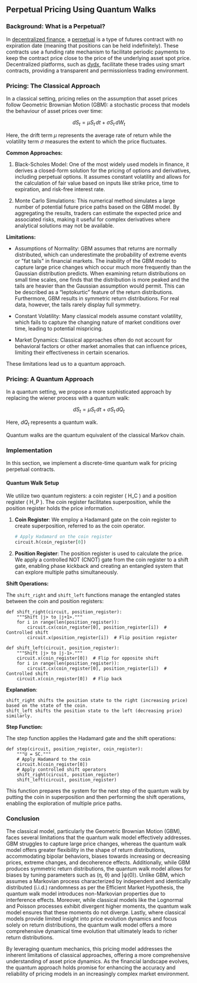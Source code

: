 ## Perpetual Pricing Using Quantum Walks

### Background: What is a Perpetual?

In [decentralized finance](https://ethereum.org/en/defi/), a [perpetual](https://dydx.exchange/crypto-learning/perpetuals-crypto) is a type of futures contract with no expiration date (meaning that positions can be held indefinitely). These contracts use a funding rate mechanism to facilitate periodic payments to keep the contract price close to the price of the underlying asset spot price. Decentralized platforms, such as [dydx](https://dydx.exchange/), facilitate these trades using smart contracts, providing a transparent and permissionless trading environment.

### Pricing: The Classical Approach

In a classical setting, pricing relies on the assumption that asset prices follow Geometric Brownian Motion (GBM): a stochastic process that models the behaviour of asset prices over time:

$$
dS_t = \mu S_t \, dt + \sigma S_t \, dW_t
$$

Here, the drift term $\mu$ represents the average rate of return while the volatility term $\sigma$ measures the extent to which the price fluctuates.

**Common Approaches:**

1) Black-Scholes Model: One of the most widely used models in finance, it derives a closed-form solution for the pricing of options and derivatives, including perpetual options. It assumes constant volatility and allows for the calculation of fair value based on inputs like strike price, time to expiration, and risk-free interest rate.

2) Monte Carlo Simulations: This numerical method simulates a large number of potential future price paths based on the GBM model. By aggregating the results, traders can estimate the expected price and associated risks, making it useful for complex derivatives where analytical solutions may not be available.

**Limitations:**

* Assumptions of Normality: GBM assumes that returns are normally distributed, which can underestimate the probability of extreme events or "fat tails" in financial markets. The inability of the GBM model to capture large price changes which occur much more frequently than the Gaussian distribution predicts. When examining return distributions on small time scales, one finds that the distribution is more peaked and the tails are heavier than the Gaussian assumption would permit. This can be described as a “leptokurtic” feature of the return distributions. Furthermore, GBM results in symmetric return distributions. For real data, however, the tails rarely display full symmetry. 

* Constant Volatility: Many classical models assume constant volatility, which fails to capture the changing nature of market conditions over time, leading to potential mispricing.

* Market Dynamics: Classical approaches often do not account for behavioral factors or other market anomalies that can influence prices, limiting their effectiveness in certain scenarios.

These limitations lead us to a quantum approach.


### Pricing: A Quantum Approach

In a quantum setting, we propose a more sophisticated approach by replacing the wiener process with a quantum walk:

$$
dS_t = \mu S_t \, dt + \sigma S_t \, dQ_t
$$

Here, $dQ_t$ represents a quantum walk.

Quantum walks are the quantum equivalent of the classical Markov chain.

### Implementation

In this section, we implement a discrete-time quantum walk for pricing perpetual contracts.

#### Quantum Walk Setup

We utilize two quantum registers: a coin register \( H_C \) and a position register \( H_P \). The coin register facilitates superposition, while the position register holds the price information.

1. **Coin Register**: We employ a Hadamard gate on the coin register to create superposition, referred to as the coin operator.

   ```python
   # Apply Hadamard on the coin register
   circuit.h(coin_register[0])
    ```

2. **Position Register**: The position register is used to calculate the price. We apply a controlled NOT (CNOT) gate from the coin register to a shift gate, enabling phase kickback and creating an entangled system that can explore multiple paths simultaneously.

**Shift Operations:**

The `shift_right` and `shift_left` functions manage the entangled states between the coin and position registers:

```
def shift_right(circuit, position_register):
    """Shift |j> to |j+1>."""
    for i in range(len(position_register)):
        circuit.cx(coin_register[0], position_register[i])  # Controlled shift
        circuit.x(position_register[i])  # Flip position register

def shift_left(circuit, position_register):
    """Shift |j> to |j-1>."""
    circuit.x(coin_register[0])  # Flip for opposite shift
    for i in range(len(position_register)):
        circuit.cx(coin_register[0], position_register[i])  # Controlled shift
    circuit.x(coin_register[0])  # Flip back
```

**Explanation**:

    shift_right shifts the position state to the right (increasing price) based on the state of the coin.
    shift_left shifts the position state to the left (decreasing price) similarly.

**Step Function:**

The step function applies the Hadamard gate and the shift operations:

```
def step(circuit, position_register, coin_register):
    """U = SC."""
    # Apply Hadamard to the coin
    circuit.h(coin_register[0])
    # Apply controlled shift operators
    shift_right(circuit, position_register)
    shift_left(circuit, position_register)
```

This function prepares the system for the next step of the quantum walk by putting the coin in superposition and then performing the shift operations, enabling the exploration of multiple price paths.

### Conclusion

The classical model, particularly the Geometric Brownian Motion (GBM), faces several limitations that the quantum walk model effectively addresses. GBM struggles to capture large price changes, whereas the quantum walk model offers greater flexibility in the shape of return distributions, accommodating bipolar behaviors, biases towards increasing or decreasing prices, extreme changes, and decoherence effects. Additionally, while GBM produces symmetric return distributions, the quantum walk model allows for biases by tuning parameters such as (η, θ) and |ψ(0)⟩. Unlike GBM, which assumes a Markovian process characterized by independent and identically distributed (i.i.d.) randomness as per the Efficient Market Hypothesis, the quantum walk model introduces non-Markovian properties due to interference effects. Moreover, while classical models like the Lognormal and Poisson processes exhibit divergent higher moments, the quantum walk model ensures that these moments do not diverge. Lastly, where classical models provide limited insight into price evolution dynamics and focus solely on return distributions, the quantum walk model offers a more comprehensive dynamical time evolution that ultimately leads to richer return distributions.

By leveraging quantum mechanics, this pricing model addresses the inherent limitations of classical approaches, offering a more comprehensive understanding of asset price dynamics. As the financial landscape evolves, the quantum approach holds promise for enhancing the accuracy and reliability of pricing models in an increasingly complex market environment.



